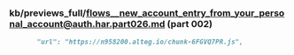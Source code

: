 ### kb/previews_full/flows__new_account_entry_from_your_personal_account@auth.har.part026.md (part 002)

```md
       "url": "https://n958200.alteg.io/chunk-6FGVQ7PR.js",
                       
```

```
